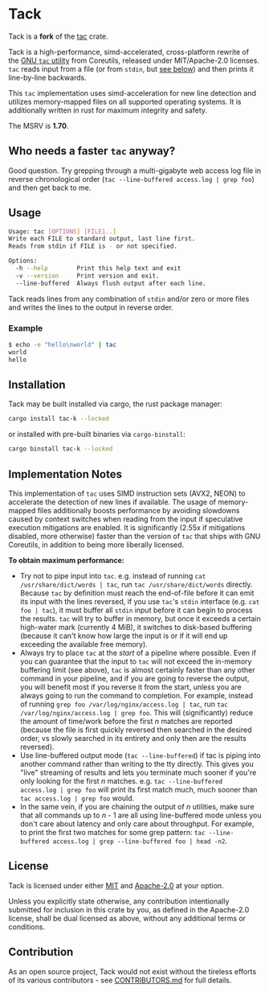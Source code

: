 # Tack

Tack is a **fork** of the [tac](https://github.com/neosmart/tac) crate.

Tack is a high-performance, simd-accelerated, cross-platform rewrite of the [GNU `tac` utility](https://www.gnu.org/software/coreutils/manual/html_node/tac-invocation.html#tac-invocation) from Coreutils, released under MIT/Apache-2.0 licenses. `tac` reads input from a file (or from `stdin`, but [see below](#implementation-notes)) and then prints it line-by-line backwards.

This `tac` implementation uses simd-acceleration for new line detection and utilizes memory-mapped files on all supported operating systems. It is additionally written in rust for maximum integrity and safety.

The MSRV is **1.70**.

## Who needs a faster `tac` anyway?

Good question. Try grepping through a multi-gigabyte web access log file in reverse chronological order (`tac --line-buffered access.log | grep foo`) and then get back to me.

## Usage

```bash
Usage: tac [OPTIONS] [FILE1..]
Write each FILE to standard output, last line first.
Reads from stdin if FILE is - or not specified.

Options:
  -h --help        Print this help text and exit
  -v --version     Print version and exit.
  --line-buffered  Always flush output after each line.
```

Tack reads lines from any combination of `stdin` and/or zero or more files and writes the lines to the output in reverse order.

### Example

```bash
$ echo -e "hello\nworld" | tac
world
hello
```

## Installation

Tack may be built installed via cargo, the rust package manager:

```bash
cargo install tac-k --locked
```

or installed with pre-built binaries via `cargo-binstall`:

```bash
cargo binstall tac-k --locked
```

## Implementation Notes

This implementation of `tac` uses SIMD instruction sets (AVX2, NEON) to accelerate the detection of new lines if available. The usage of memory-mapped files additionally boosts performance by avoiding slowdowns caused by context switches when reading from the input if speculative execution mitigations are enabled. It is significantly (2.55x if mitigations disabled, more otherwise) faster than the version of `tac` that ships with GNU Coreutils, in addition to being more liberally licensed.

**To obtain maximum performance:**

* Try not to pipe input into `tac`. e.g. instead of running `cat /usr/share/dict/words | tac`, run `tac /usr/share/dict/words` directly. Because `tac` by definition must reach the end-of-file before it can emit its input with the lines reversed, if you use `tac`'s `stdin` interface (e.g. `cat foo | tac`), it must buffer all `stdin` input before it can begin to process the results. `tac` will try to buffer in memory, but once it exceeds a certain high-water mark (currently 4 MiB), it switches to disk-based buffering (because it can't know how large the input is or if it will end up exceeding the available free memory).
* Always try to place `tac` at the _start_ of a pipeline where possible. Even if you can guarantee that the input to `tac` will not exceed the in-memory buffering limit (see above), `tac` is almost certainly faster than any other command in your pipeline, and if you are going to reverse the output, you will benefit most if you reverse it from the start, unless you are always going to run the command to completion. For example, instead of running `grep foo /var/log/nginx/access.log | tac`, run `tac /var/log/nginx/access.log | grep foo`. This will (significantly) reduce the amount of time/work before the first _n_ matches are reported (because the file is first quickly reversed then searched in the desired order, vs slowly searched in its entirety and only then are the results reversed).
* Use line-buffered output mode (`tac --line-buffered`) if tac is piping into another command rather than writing to the tty directly. This gives you "live" streaming of results and lets you terminate much sooner if you're only looking for the first _n_ matches. e.g. `tac --line-buffered access.log | grep foo` will print its first match much, much sooner than `tac access.log | grep foo` would.
* In the same vein, if you are chaining the output of _n_ utilities, make sure that all commands up to _n_ - 1 are all using line-buffered mode unless you don't care about latency and only care about throughput. For example, to print the first two matches for some grep pattern: `tac --line-buffered access.log | grep --line-buffered foo | head -n2`.

## License

Tack is licensed under either [MIT](LICENSE-MIT) and [Apache-2.0](LICENSE-APACHE) at your option.

Unless you explicitly state otherwise, any contribution intentionally submitted for inclusion in this crate by you, as defined in the Apache-2.0 license, shall be dual licensed as above, without any additional terms or conditions.

## Contribution

As an open source project, Tack would not exist without the tireless efforts of its various contributors - see [CONTRIBUTORS.md](CONTRIBUTORS.md) for full details.
